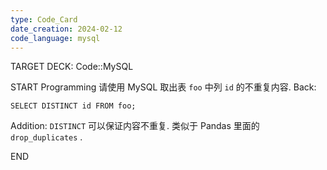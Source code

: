 ```yaml
---
type: Code_Card
date_creation: 2024-02-12
code_language: mysql
---
```


TARGET DECK: Code::MySQL

START
Programming
请使用 MySQL 取出表 `foo` 中列 `id` 的不重复内容.
Back: 
```mysql
SELECT DISTINCT id FROM foo;
```
Addition: 
`DISTINCT` 可以保证内容不重复. 类似于 Pandas 里面的 `drop_duplicates` .
<!--ID: 1707745180743-->
END